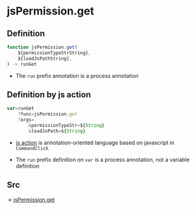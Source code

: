 # jsPermission.get

## Definition

```js.js
function jsPermission.get(
	${permissionTypeStrString},
	${loadJsPathString},
) -> runGet
```

- The `run` prefix annotation is a process annotation
## Definition by js action

```js.js
var=runGet
	?func=jsPermission.get
	?args=
		&permissionTypeStr=${String}
		&loadJsPath=${String}
```

- [js action](#) is annotation-oriented language based on javascript in `CommandClick`

- The `run` prefix definition on `var` is a process annotation, not a variable definition

## Src

-> [jsPermission.get](https://github.com/puutaro/CommandClick/blob/master/app/src/main/java/com/puutaro/commandclick/fragment_lib/terminal_fragment/js_interface/system/JsPermission.kt#L41)


